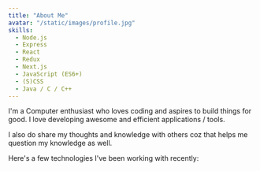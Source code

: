 ```yaml
---
title: "About Me"
avatar: "/static/images/profile.jpg"
skills:
  - Node.js
  - Express
  - React
  - Redux
  - Next.js
  - JavaScript (ES6+)
  - (S)CSS
  - Java / C / C++
---
```


I'm a Computer enthusiast who loves coding and aspires to build things for good. I love developing awesome and efficient applications / tools.

I also do share my thoughts and knowledge with others coz that helps me question my knowledge as well.

Here's a few technologies I've been working with recently:
